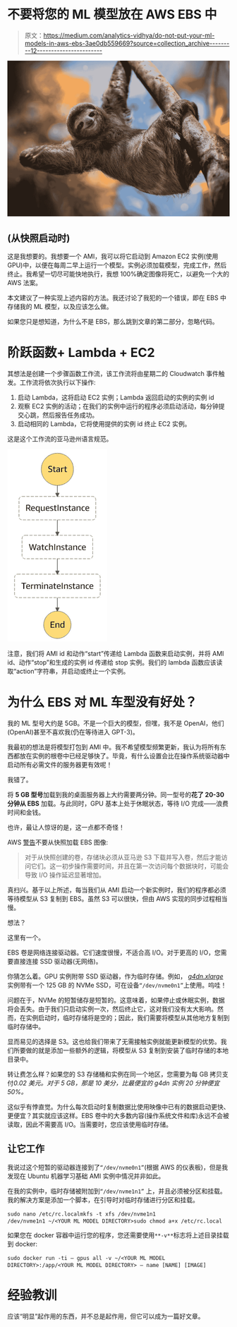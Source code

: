 # 不要将您的 ML 模型放在 AWS EBS 中

> 原文：<https://medium.com/analytics-vidhya/do-not-put-your-ml-models-in-aws-ebs-3ae0db559669?source=collection_archive---------12----------------------->

![](img/5d2c622c987344aba77b0a8b8e627d52.png)

## (从快照启动时)

这是我想要的。我想要一个 AMI，我可以将它启动到 Amazon EC2 实例(使用 GPU)中，以便在每周二早上运行一个模型。实例必须加载模型，完成工作，然后终止。我希望一切尽可能快地执行，我想 100%确定图像将死亡，以避免一个大的 AWS 法案。

本文建议了一种实现上述内容的方法。我还讨论了我犯的一个错误，即在 EBS 中存储我的 ML 模型，以及应该怎么做。

如果您只是想知道，为什么不是 EBS，那么跳到文章的第二部分，忽略代码。

# 阶跃函数+ Lambda + EC2

其想法是创建一个步骤函数工作流，该工作流将由星期二的 Cloudwatch 事件触发。工作流将依次执行以下操作:

1.  启动 Lambda，这将启动 EC2 实例；Lambda 返回启动的实例的实例 id
2.  观察 EC2 实例的活动；在我们的实例中运行的程序必须启动活动，每分钟提交心跳，然后报告任务成功。
3.  启动相同的 Lambda，它将使用提供的实例 id 终止 EC2 实例。

这是这个工作流的亚马逊州语言规范。

![](img/9b049ecfb6e9bd3d699d59af971118d7.png)

注意，我们将 AMI id 和动作“start”传递给 Lambda 函数来启动实例，并将 AMI id、动作“stop”和生成的实例 id 传递给 stop 实例。我们的 lambda 函数应该读取“action”字符串，并启动或终止一个实例。

# 为什么 EBS 对 ML 车型没有好处？

我的 ML 型号大约是 5GB。不是一个巨大的模型，但嘿，我不是 OpenAI，他们(OpenAI)甚至不喜欢我(仍在等待进入 GPT-3)。

我最初的想法是将模型打包到 AMI 中。我不希望模型频繁更新，我认为将所有东西都放在实例的根卷中已经足够快了。毕竟，有什么设置会比在操作系统驱动器中启动所有必需文件的服务器更有效呢！

我错了。

将 **5 GB 型号**加载到我的桌面服务器上大约需要两分钟。同一型号的**花了 20-30 分钟从 EBS** 加载。与此同时，GPU 基本上处于休眠状态，等待 I/O 完成——浪费时间和金钱。

也许，最让人惊讶的是，这一点都不奇怪！

AWS [警告](https://docs.aws.amazon.com/AWSEC2/latest/UserGuide/ebs-initialize.html)不要从快照加载 EBS 图像:

> 对于从快照创建的卷，存储块必须从亚马逊 S3 下载并写入卷，然后才能访问它们。这一初步操作需要时间，并且在第一次访问每个数据块时，可能会导致 I/O 操作延迟显著增加。

真扫兴。基于以上所述，每当我们从 AMI 启动一个新实例时，我们的程序都必须等待模型从 S3 复制到 EBS。虽然 S3 可以很快，但由 AWS 实现的同步过程相当慢。

想法？

这里有一个。

EBS 卷是网络连接驱动器。它们速度很慢，不适合高 I/O。对于更高的 I/O，您需要直接连接 SSD 驱动器(无网络)。

你猜怎么着。GPU 实例附带 SSD 驱动器，作为临时存储。例如， [*g4dn.xlarge*](https://aws.amazon.com/ec2/instance-types/g4/) 实例带有一个 125 GB 的 NVMe SSD，可在设备`“/dev/nvme0n1”`上使用。呜哇！

问题在于，NVMe 的短暂储存是短暂的。这意味着，如果停止或休眠实例，数据将会丢失。由于我们只启动实例一次，然后终止它，这对我们没有太大影响。然而，在实例启动时，临时存储将是空的；因此，我们需要将模型从其他地方复制到临时存储中。

显而易见的选择是 S3。这也给我们带来了无需接触实例就能更新模型的优势。我们所要做的就是添加一些额外的逻辑，将模型从 S3 复制到安装了临时存储的本地目录中。

转让费怎么样？如果您的 S3 存储桶和实例在同一个地区，您需要为每 GB 拷贝支付*0.02 美元。对于 5 GB，那是 10 美分，比最便宜的 *g4dn* 实例 20 分钟便宜 50%。*

这似乎有悖直觉。为什么每次启动时复制数据比使用映像中已有的数据启动更快、更便宜？其实就应该这样。EBS 卷中的大多数内容(操作系统文件和库)永远不会被读取，因此不需要高 I/O。当需要时，您应该使用临时存储。

## 让它工作

我说过这个短暂的驱动器连接到了`“/dev/nvme0n1”`(根据 AWS 的仪表板)，但是我发现在 Ubuntu 机器学习基础 AMI 实例中情况并非如此。

在我的实例中，临时存储被附加到`“/dev/nvme1n1”` 上，并且必须被分区和挂载。我的解决方案是添加一个脚本，在引导时对临时存储进行分区和挂载。

```
sudo nano /etc/rc.localmkfs -t xfs /dev/nvme1n1
/dev/nvme1n1 ~/<YOUR ML MODEL DIRECTORY>sudo chmod a+x /etc/rc.local
```

如果您在 docker 容器中运行您的程序，您还需要使用`**-v**`标志将上述目录挂载到 docker:

```
sudo docker run -ti — gpus all -v ~/<YOUR ML MODEL DIRECTORY>:/app/<YOUR ML MODEL DIRECTORY> — name [NAME] [IMAGE]
```

# 经验教训

应该“明显”起作用的东西，并不总是起作用，但它可以成为一篇好文章。